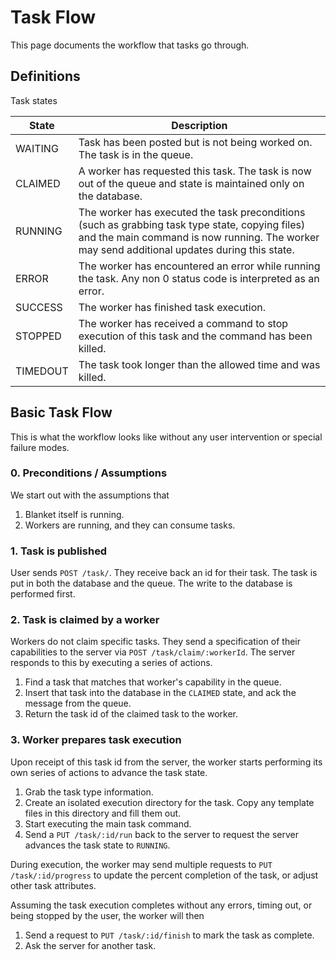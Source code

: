 # Task Flow

This page documents the workflow that tasks go through.

## Definitions

Task states

| State | Description |
| ------ | ------- |
| WAITING | Task has been posted but is not being worked on.  The task is in the queue. |
| CLAIMED | A worker has requested this task.  The task is now out of the queue and state is maintained only on the database. |
| RUNNING | The worker has executed the task preconditions (such as grabbing task type state, copying files) and the main command is now running. The worker may send additional updates during this state. |
| ERROR | The worker has encountered an error while running the task. Any non 0 status code is interpreted as an error. |
| SUCCESS | The worker has finished task execution. |
| STOPPED | The worker has received a command to stop execution of this task and the command has been killed. |
| TIMEDOUT | The task took longer than the allowed time and was killed. |

## Basic Task Flow

This is what the workflow looks like without any user intervention or special failure modes.

### 0. Preconditions / Assumptions

We start out with the assumptions that

1. Blanket itself is running.
1. Workers are running, and they can consume tasks.

### 1. Task is published

User sends `POST /task/`.  They receive back an id for their task.
The task is put in both the database and the queue.  The write to the database is performed first.

### 2. Task is claimed by a worker

Workers do not claim specific tasks. They send a specification of their capabilities to the server via `POST /task/claim/:workerId`. The server responds to this by executing a series of actions.

1. Find a task that matches that worker's capability in the queue.
1. Insert that task into the database in the `CLAIMED` state, and ack the message from the queue.
1. Return the task id of the claimed task to the worker.

### 3. Worker prepares task execution

Upon receipt of this task id from the server, the worker starts performing its own series of actions to advance the task state.

1. Grab the task type information.
1. Create an isolated execution directory for the task. Copy any template files in this directory and fill them out.
1. Start executing the main task command.
1. Send a `PUT /task/:id/run` back to the server to request the server advances the task state to `RUNNING`.

During execution, the worker may send multiple requests to `PUT /task/:id/progress` to update the percent completion of the task, or adjust other task attributes.

Assuming the task execution completes without any errors, timing out, or being stopped by the user, the worker will then

1. Send a request to `PUT /task/:id/finish` to mark the task as complete.
1. Ask the server for another task.

